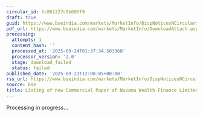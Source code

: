 ```yaml
---
circular_id: 6c861227c9b69ff9
draft: true
guid: https://www.bseindia.com/markets/MarketInfo/DispNoticesNCirculars.aspx?Noticeid={A382EFB8-624D-4EF4-B2A2-2FE9DEE0ADA7}&noticeno=20250923-34&dt=09/23/2025&icount=34&totcount=84&flag=0
pdf_url: https://www.bseindia.com/markets/MarketInfo/DownloadAttach.aspx?id=20250923-34&attachedId=
processing:
  attempts: 1
  content_hash: ''
  processed_at: '2025-09-24T01:37:34.503368'
  processor_version: '2.0'
  stage: download_failed
  status: failed
published_date: '2025-09-23T12:00:05+00:00'
rss_url: https://www.bseindia.com/markets/MarketInfo/DispNoticesNCirculars.aspx?Noticeid={A382EFB8-624D-4EF4-B2A2-2FE9DEE0ADA7}&noticeno=20250923-34&dt=09/23/2025&icount=34&totcount=84&flag=0
source: bse
title: Listing of new Commercial Paper of Nuvama Wealth Finance Limited
---
```


Processing in progress...